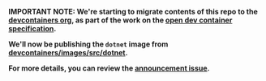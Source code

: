 **IMPORTANT NOTE: We're starting to migrate contents of this repo to the [devcontainers org](https://github.com/devcontainers), as part of the work on the [open dev container specification](https://containers.dev).**

**We'll now be publishing the `dotnet` image from [devcontainers/images/src/dotnet](https://github.com/devcontainers/images/tree/main/src/dotnet).**

**For more details, you can review the [announcement issue](https://github.com/microsoft/vscode-dev-containers/issues/1589).**
